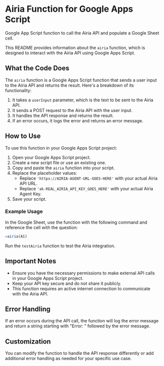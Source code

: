 # Airia Function for Google Apps Script
Google App Script function to call the Airia API and populate a Google Sheet cell.  
  
This README provides information about the `airia` function, which is designed to interact with the Airia API using Google Apps Script.

## What the Code Does

The `airia` function is a Google Apps Script function that sends a user input to the Airia API and returns the result. Here's a breakdown of its functionality:

1. It takes a `userInput` parameter, which is the text to be sent to the Airia API.
2. It sends a POST request to the Airia API with the user input.
3. It handles the API response and returns the result.
4. If an error occurs, it logs the error and returns an error message.

## How to Use

To use this function in your Google Apps Script project:

1. Open your Google Apps Script project.
2. Create a new script file or use an existing one.
3. Copy and paste the `airia` function into your script.
4. Replace the placeholder values:
   - Replace `'https://AIRIA-AGENT-URL-GOES-HERE'` with your actual Airia API URL.
   - Replace `'ak-REAL_AIRIA_API_KEY_GOES_HERE'` with your actual Airia Agent Key.
5. Save your script.

### Example Usage
In the Google Sheet, use the function with the following command and reference the cell with the question:  
```javascript
=airia(A1)
```

Run the `testAiria` function to test the Airia integration.

## Important Notes

- Ensure you have the necessary permissions to make external API calls in your Google Apps Script project.
- Keep your API key secure and do not share it publicly.
- This function requires an active internet connection to communicate with the Airia API.

## Error Handling

If an error occurs during the API call, the function will log the error message and return a string starting with "Error: " followed by the error message.

## Customization

You can modify the function to handle the API response differently or add additional error handling as needed for your specific use case.
